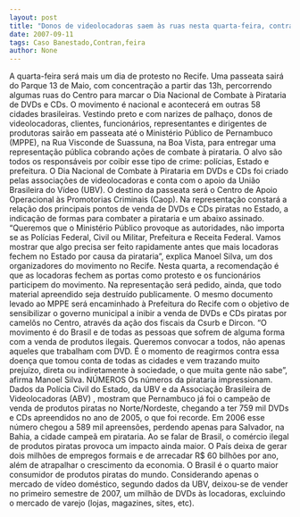 ```yaml
---
layout: post
title: "Donos de videolocadoras saem às ruas nesta quarta-feira, contra pirataria"
date: 2007-09-11
tags: Caso Banestado,Contran,feira
author: None
---
```

A quarta-feira ser&aacute; mais um dia de protesto no Recife. Uma passeata sair&aacute; do Parque 13 de Maio, com concentra&ccedil;&atilde;o a partir das 13h, percorrendo algumas ruas do Centro para marcar o Dia Nacional de Combate &agrave; Pirataria de DVDs e CDs. O movimento &eacute; nacional e acontecer&aacute; em outras 58 cidades brasileiras.
Vestindo preto e com narizes de palha&ccedil;o, donos de videolocadoras, clientes, funcion&aacute;rios, representantes e dirigentes de produtoras sair&atilde;o em passeata at&eacute; o Minist&eacute;rio P&uacute;blico de Pernambuco (MPPE), na Rua Visconde de Suassuna, na Boa Vista, para entregar uma representa&ccedil;&atilde;o p&uacute;blica cobrando a&ccedil;&otilde;es de combate &agrave; pirataria. O alvo s&atilde;o todos os respons&aacute;veis por coibir esse tipo de crime: pol&iacute;cias, Estado e prefeitura.
O Dia Nacional de Combate &agrave; Pirataria em DVDs e CDs foi criado pelas associa&ccedil;&otilde;es de videolocadoras e conta com o apoio da Uni&atilde;o Brasileira do V&iacute;deo (UBV). O destino da passeata ser&aacute; o Centro de Apoio Operacional &agrave;s Promotorias Criminais (Caop). Na representa&ccedil;&atilde;o constar&aacute; a rela&ccedil;&atilde;o dos principais pontos de venda de DVDs e CDs piratas no Estado, a indica&ccedil;&atilde;o de formas para combater a pirataria e um abaixo assinado.
&ldquo;Queremos que o Minist&eacute;rio P&uacute;blico provoque as autoridades, n&atilde;o importa se as Pol&iacute;cias Federal, Civil ou Militar, Prefeitura e Receita Federal. 
Vamos mostrar que algo precisa ser feito rapidamente antes que mais locadoras fechem no Estado por causa da pirataria&rdquo;, explica Manoel Silva, um dos organizadores do movimento no Recife.
Nesta quarta, a recomenda&ccedil;&atilde;o &eacute; que as locadoras fechem as portas como protesto e os funcion&aacute;rios participem do movimento. Na representa&ccedil;&atilde;o ser&aacute; pedido, ainda, que todo material apreendido seja destru&iacute;do publicamente. O mesmo documento levado ao MPPE ser&aacute; encaminhado &agrave; Prefeitura do Recife com o objetivo de sensibilizar o governo municipal a inibir a venda de DVDs e CDs piratas por camel&ocirc;s no Centro, atrav&eacute;s da a&ccedil;&atilde;o dos fiscais da Csurb e Dircon.
&ldquo;O movimento &eacute; do Brasil e de todas as pessoas que sofrem de alguma forma com a venda de produtos ilegais. Queremos convocar a todos, n&atilde;o apenas aqueles que trabalham com DVD. &Eacute; o momento de reagirmos contra essa doen&ccedil;a que tomou conta de todas as cidades e vem trazando muito preju&iacute;zo, direta ou indiretamente &agrave; sociedade, o que muita gente n&atilde;o sabe&rdquo;, afirma Manoel Silva.
N&Uacute;MEROS
Os n&uacute;meros da pirataria impressionam. Dados da Pol&iacute;cia Civil do Estado, da UBV e da Associa&ccedil;&atilde;o Brasileira de Videolocadoras (ABV) , mostram que Pernambuco j&aacute; foi o campe&atilde;o de venda de produtos piratas no Norte/Nordeste, chegando a ter 759 mil DVDs e CDs apreendidos no ano de 2005, o que foi recorde. Em 2006 esse n&uacute;mero chegou a 589 mil apreens&otilde;es, perdendo apenas para Salvador, na Bahia, a cidade campe&atilde; em pirataria. Ao se falar de Brasil, o com&eacute;rcio ilegal de produtos piratas provoca um impacto ainda maior. O Pa&iacute;s deixa de gerar dois milh&otilde;es de empregos formais e de arrecadar R$ 60 bilh&otilde;es por ano, al&eacute;m de atrapalhar o crescimento da economia.
O Brasil &eacute; o quarto maior consumidor de produtos piratas do mundo. Considerando apenas o mercado de v&iacute;deo dom&eacute;stico, segundo dados da UBV, deixou-se de vender no primeiro semestre de 2007, um milh&atilde;o de DVDs &agrave;s locadoras, excluindo o mercado de varejo (lojas, magazines, sites, etc).
 